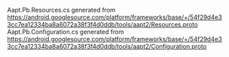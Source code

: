 Aapt.Pb.Resources.cs generated from https://android.googlesource.com/platform/frameworks/base/+/54f29d4e33cc7ea12334ba8a6072a38f3f4d0ddb/tools/aapt2/Resources.proto
Aapt.Pb.Configuration.cs generated from https://android.googlesource.com/platform/frameworks/base/+/54f29d4e33cc7ea12334ba8a6072a38f3f4d0ddb/tools/aapt2/Configuration.proto
